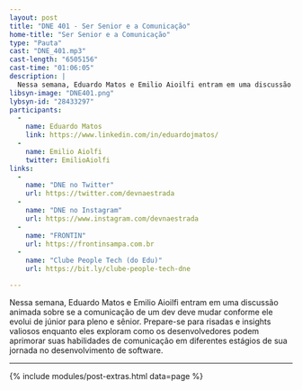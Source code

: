 ```yaml
---
layout: post
title: "DNE 401 - Ser Senior e a Comunicação"
home-title: "Ser Senior e a Comunicação"
type: "Pauta"
cast: "DNE_401.mp3"
cast-length: "6505156"
cast-time: "01:06:05"
description: |
  Nessa semana, Eduardo Matos e Emilio Aioilfi entram em uma discussão animada sobre se a comunicação de um dev deve mudar conforme ele evolui de júnior para pleno e sênior. Prepare-se para risadas e insights valiosos enquanto eles exploram como os desenvolvedores podem aprimorar suas habilidades de comunicação em diferentes estágios de sua jornada no desenvolvimento de software.
libsyn-image: "DNE401.png"
lybsyn-id: "28433297"
participants:
  -
    name: Eduardo Matos
    link: https://www.linkedin.com/in/eduardojmatos/
  -
    name: Emilio Aiolfi
    twitter: EmilioAiolfi
links:
  -
    name: "DNE no Twitter"
    url: https://twitter.com/devnaestrada
  -
    name: "DNE no Instagram"
    url: https://www.instagram.com/devnaestrada
  -
    name: "FRONTIN"
    url: https://frontinsampa.com.br
  -
    name: "Clube People Tech (do Edu)"
    url: https://bit.ly/clube-people-tech-dne

---
```


Nessa semana, Eduardo Matos e Emilio Aioilfi entram em uma discussão animada sobre se a comunicação de um dev deve mudar conforme ele evolui de júnior para pleno e sênior. Prepare-se para risadas e insights valiosos enquanto eles exploram como os desenvolvedores podem aprimorar suas habilidades de comunicação em diferentes estágios de sua jornada no desenvolvimento de software.

---

{% include modules/post-extras.html data=page %}
